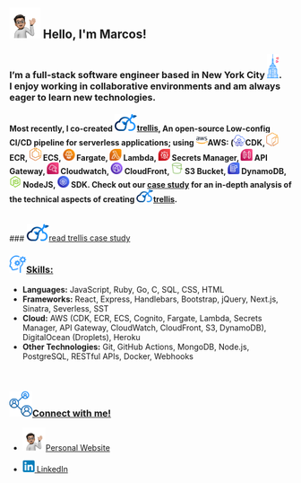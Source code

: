 ## <img src="https://raw.githubusercontent.com/Trellis-Deployment/trellis-deployment.github.io/main/images/assets/Marcos_memoji.png" alt="SDK" width="55px"/> Hello, I'm Marcos!

### I’m a full-stack software engineer based in New York City <img src="https://raw.githubusercontent.com/Trellis-Deployment/trellis-deployment.github.io/main/images/assets/nyclove.svg" alt="NYC love" width="21px"/>.<br/>I enjoy working in collaborative environments and am always eager to learn new technologies.

#### Most recently, I co-created <a href="https://trellis-deployment.github.io/" target="_blank"> </a><a href="https://trellis-deployment.github.io/" target="_blank"><img src="https://raw.githubusercontent.com/Trellis-Deployment/trellis-deployment.github.io/main/images/assets/Trellis_logo_blue_cloud.svg" alt="Trellis Logo" width="40px"/>trellis</a>, An open-source Low-config CI/CD pipeline for serverless applications; using <img src="https://raw.githubusercontent.com/Trellis-Deployment/trellis-deployment.github.io/main/images/assets/aws-svgrepo-com.svg" height="21px" />AWS: (<img src="https://raw.githubusercontent.com/Trellis-Deployment/trellis-deployment.github.io/main/images/assets/CDKAsset%201.png" alt="CDK" width="21px"/>CDK, <img src="https://raw.githubusercontent.com/Trellis-Deployment/trellis-deployment.github.io/main/images/assets/ECRAsset%201.svg" alt="ECR" width="21px"/> ECR, <img src="https://raw.githubusercontent.com/Trellis-Deployment/trellis-deployment.github.io/main/images/assets/ECSAsset%201.svg" alt="ECS" width="21px"/> ECS, <img src="https://raw.githubusercontent.com/Trellis-Deployment/trellis-deployment.github.io/main/images/assets/Arch_AWS-Fargate_16.svg" alt="Fargate" width="21px"/> Fargate, <img src="https://raw.githubusercontent.com/Trellis-Deployment/trellis-deployment.github.io/main/images/assets/Arch_AWS-Lambda_16.svg" alt="Lambda" width="21px"/> Lambda, <img src="https://raw.githubusercontent.com/Trellis-Deployment/trellis-deployment.github.io/main/images/assets/Arch_AWS-Secrets-Manager_16.svg" alt="Secrets Manager" width="21px"/> Secrets Manager, <img src="https://raw.githubusercontent.com/Trellis-Deployment/trellis-deployment.github.io/main/images/assets/Arch_%20Amazon-API-Gateway_16.svg" alt="API Gateway" width="21px"/> API Gateway, <img src="https://raw.githubusercontent.com/Trellis-Deployment/trellis-deployment.github.io/main/images/assets/Arch_Amazon-CloudWatch_16.svg" alt="Cloudwatch" width="21px"/> Cloudwatch, <img src="https://raw.githubusercontent.com/Trellis-Deployment/trellis-deployment.github.io/main/images/assets/Arch_Amazon-CloudFront_16.svg" alt="CloudWatch" width="21px"/> CloudFront, <img src="https://raw.githubusercontent.com/Trellis-Deployment/trellis-deployment.github.io/main/images/assets/Res_Amazon-Simple-Storage-Service_S3-Standard_48_Dark.svg" alt="S3" width="21px"/> S3 Bucket, <img src="https://raw.githubusercontent.com/Trellis-Deployment/trellis-deployment.github.io/main/images/assets/Arch_Amazon-DynamoDB_16.svg" alt="DynamoDB" width="21px"/> DynamoDB, <img src="https://raw.githubusercontent.com/Trellis-Deployment/trellis-deployment.github.io/main/images/assets/node-js.svg" alt="NodeJS" width="21px"/> NodeJS, <img src="https://raw.githubusercontent.com/Trellis-Deployment/trellis-deployment.github.io/main/images/assets/Arch_AWS-Tools-and-SDKs_16.svg" alt="SDK" width="21px"/> SDK. Check out our <a href="https://trellis-deployment.github.io/#case-study" target="_blank">case study</a> for an in-depth analysis of the technical aspects of creating <img src="https://raw.githubusercontent.com/Trellis-Deployment/trellis-deployment.github.io/main/images/assets/Trellis_logo_blue_cloud.svg" alt="Trellis Logo" width="30px"/><a href="https://trellis-deployment.github.io/#case-study" target="_blank">trellis</a>.
<br/>
### <a href="https://trellis-deployment.github.io/" target="_blank"><img src="https://raw.githubusercontent.com/Trellis-Deployment/trellis-deployment.github.io/main/images/assets/Trellis_logo_blue_cloud.svg" alt="Trellis Logo" width="40px"/>read trellis case study</a>

<br/>

### <a href="https://trellis-deployment.github.io/" target="_blank"><img src="https://raw.githubusercontent.com/Trellis-Deployment/trellis-deployment.github.io/main/images/assets/skills.svg" alt="NYC love" width="30px"/>Skills:</a>
* **Languages:** JavaScript, Ruby, Go, C, SQL, CSS, HTML
* **Frameworks:** React, Express, Handlebars, Bootstrap, jQuery, Next.js, Sinatra, Severless, SST
* **Cloud:** AWS (CDK, ECR, ECS, Cognito, Fargate, Lambda, Secrets Manager, API Gateway, CloudWatch, CloudFront, S3, DynamoDB), DigitalOcean (Droplets), Heroku
* **Other Technologies:** Git, GitHub Actions, MongoDB, Node.js, PostgreSQL, RESTful APIs, Docker, Webhooks

<br/>

### <a href="https://www.marcosavila.com" target="_blank"><img src="https://raw.githubusercontent.com/Trellis-Deployment/trellis-deployment.github.io/main/images/assets/connect2.svg" target="_blank" width="41px">Connect with me!

* <img src="https://raw.githubusercontent.com/Trellis-Deployment/trellis-deployment.github.io/main/images/assets/Marcos_memoji.png" alt="SDK" width="41px"/><a href="https://www.marcosavila.com/" target="_blank">Personal Website</a>

* <a href="https://www.linkedin.com/in/avilamarcos/" target="_blank"><img src="https://raw.githubusercontent.com/Trellis-Deployment/trellis-deployment.github.io/main/images/assets/LinkedIn_icon.svg" target="_blank" width="21px"> LinkedIn</a>
